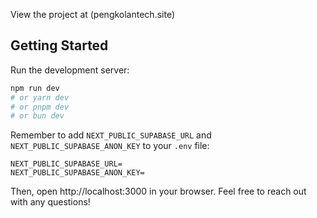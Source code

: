 View the project at (pengkolantech.site)

## Getting Started

Run the development server:

```bash
npm run dev
# or yarn dev
# or pnpm dev
# or bun dev
```

Remember to add `NEXT_PUBLIC_SUPABASE_URL` and `NEXT_PUBLIC_SUPABASE_ANON_KEY` to your `.env` file:

```env
NEXT_PUBLIC_SUPABASE_URL=
NEXT_PUBLIC_SUPABASE_ANON_KEY=
```

Then, open http://localhost:3000 in your browser. Feel free to reach out with any questions!
